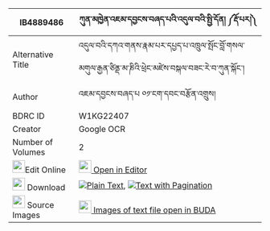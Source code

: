 |IB4889486|ཀུན་མཁྱེན་འཇམ་དབྱངས་བཞད་པའི་འདུལ་བའི་སྤྱི་དོན། ༼རྡོ་པར།༽ 
| --- | --- 
|Alternative Title |འདུལ་བའི་དཀའ་གནས་རྣམ་པར་དཔྱད་པ་འཁྲུལ་སྤོང་བློ་གསལ་མགུལ་རྒྱན་ཙིནྡ་མ་ཎིའི་ཕྲེང་མཛེས་བསྐལ་བཟང་རེ་བ་ཀུན་སྐོང་།
|Author| འཇམ་དབྱངས་བཞད་པ ༠༡་ངག་དབང་བརྩོན་འགྲུས།
|BDRC ID | W1KG22407
|Creator | Google OCR
|Number of Volumes| 2
|<img width="25" src="https://img.icons8.com/color/25/000000/edit-property.png">Edit Online| [<img width="25" src="https://avatars.githubusercontent.com/u/45091458?s=200&v=4"> Open in Editor](http://editor.openpecha.org/IB4889486)
|<img width="25" src="https://img.icons8.com/fluent/48/000000/download-2.png"/>  Download | [![](https://img.icons8.com/color/20/000000/txt.png)Plain Text](https://github.com/Openpecha/IB4889486/releases/download/v1/kunkhyen_jamyang_shyepa_i_dulw_plain_IB4889486.zip), [![](https://img.icons8.com/color/20/000000/txt.png)Text with Pagination](https://github.com/Openpecha/IB4889486/releases/download/v1/kunkhyen_jamyang_shyepa_i_dulw_pages_IB4889486.zip)
|<img width="25" src="https://img.icons8.com/plasticine/100/000000/pictures-folder.png"/>  Source Images | [<img width="25" src="https://library.bdrc.io/icons/BUDA-small.svg"> Images of text file open in BUDA](https://library.bdrc.io/show/bdr:W1KG22407)